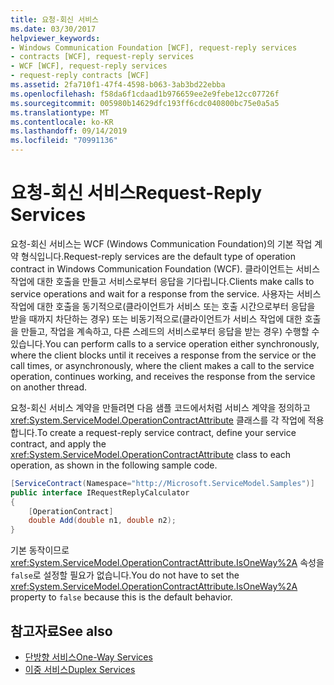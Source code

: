 ```yaml
---
title: 요청-회신 서비스
ms.date: 03/30/2017
helpviewer_keywords:
- Windows Communication Foundation [WCF], request-reply services
- contracts [WCF], request-reply services
- WCF [WCF], request-reply services
- request-reply contracts [WCF]
ms.assetid: 2fa710f1-47f4-4598-b063-3ab3bd22ebba
ms.openlocfilehash: f58da6f1cdaad1b976659ee2e9febe12cc07726f
ms.sourcegitcommit: 005980b14629dfc193ff6cdc040800bc75e0a5a5
ms.translationtype: MT
ms.contentlocale: ko-KR
ms.lasthandoff: 09/14/2019
ms.locfileid: "70991136"
---
```

# <a name="request-reply-services"></a><span data-ttu-id="457a5-102">요청-회신 서비스</span><span class="sxs-lookup"><span data-stu-id="457a5-102">Request-Reply Services</span></span>
<span data-ttu-id="457a5-103">요청-회신 서비스는 WCF (Windows Communication Foundation)의 기본 작업 계약 형식입니다.</span><span class="sxs-lookup"><span data-stu-id="457a5-103">Request-reply services are the default type of operation contract in Windows Communication Foundation (WCF).</span></span> <span data-ttu-id="457a5-104">클라이언트는 서비스 작업에 대한 호출을 만들고 서비스로부터 응답을 기다립니다.</span><span class="sxs-lookup"><span data-stu-id="457a5-104">Clients make calls to service operations and wait for a response from the service.</span></span> <span data-ttu-id="457a5-105">사용자는 서비스 작업에 대한 호출을 동기적으로(클라이언트가 서비스 또는 호출 시간으로부터 응답을 받을 때까지 차단하는 경우) 또는 비동기적으로(클라이언트가 서비스 작업에 대한 호출을 만들고, 작업을 계속하고, 다른 스레드의 서비스로부터 응답을 받는 경우) 수행할 수 있습니다.</span><span class="sxs-lookup"><span data-stu-id="457a5-105">You can perform calls to a service operation either synchronously, where the client blocks until it receives a response from the service or the call times, or asynchronously, where the client makes a call to the service operation, continues working, and receives the response from the service on another thread.</span></span>  
  
 <span data-ttu-id="457a5-106">요청-회신 서비스 계약을 만들려면 다음 샘플 코드에서처럼 서비스 계약을 정의하고 <xref:System.ServiceModel.OperationContractAttribute> 클래스를 각 작업에 적용합니다.</span><span class="sxs-lookup"><span data-stu-id="457a5-106">To create a request-reply service contract, define your service contract, and apply the <xref:System.ServiceModel.OperationContractAttribute> class to each operation, as shown in the following sample code.</span></span>  
  
```csharp
[ServiceContract(Namespace="http://Microsoft.ServiceModel.Samples")]  
public interface IRequestReplyCalculator  
{  
    [OperationContract]  
    double Add(double n1, double n2);  
}  
```  
  
 <span data-ttu-id="457a5-107">기본 동작이므로 <xref:System.ServiceModel.OperationContractAttribute.IsOneWay%2A> 속성을 `false`로 설정할 필요가 없습니다.</span><span class="sxs-lookup"><span data-stu-id="457a5-107">You do not have to set the  <xref:System.ServiceModel.OperationContractAttribute.IsOneWay%2A> property to `false` because this is the default behavior.</span></span>  
  
## <a name="see-also"></a><span data-ttu-id="457a5-108">참고자료</span><span class="sxs-lookup"><span data-stu-id="457a5-108">See also</span></span>

- [<span data-ttu-id="457a5-109">단방향 서비스</span><span class="sxs-lookup"><span data-stu-id="457a5-109">One-Way Services</span></span>](../../../../docs/framework/wcf/feature-details/one-way-services.md)
- [<span data-ttu-id="457a5-110">이중 서비스</span><span class="sxs-lookup"><span data-stu-id="457a5-110">Duplex Services</span></span>](../../../../docs/framework/wcf/feature-details/duplex-services.md)
